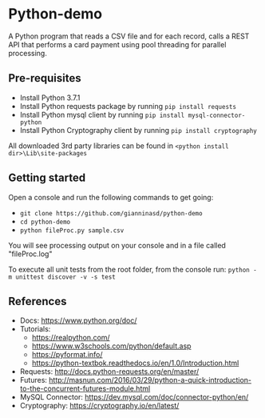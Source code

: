 Python-demo
================
A Python program that reads a CSV file and for each record, calls a REST API that performs a card payment using pool threading for parallel processing.

## Pre-requisites
* Install Python 3.7.1
* Install Python requests package by running `pip install requests` 
* Install Python mysql client by running `pip install mysql-connector-python`
* Install Python Cryptography client by running `pip install cryptography`

All downloaded 3rd party libraries can be found in `<python install dir>\Lib\site-packages`

## Getting started
Open a console and run the following commands to get going:
* `git clone https://github.com/gianninasd/python-demo`
* `cd python-demo`
* `python fileProc.py sample.csv`

You will see processing output on your console and in a file called "fileProc.log"

To execute all unit tests from the root folder, from the console run: `python -m unittest discover -v -s test`

## References
* Docs: https://www.python.org/doc/
* Tutorials: 
  * https://realpython.com/
  * https://www.w3schools.com/python/default.asp
  * https://pyformat.info/
  * https://python-textbok.readthedocs.io/en/1.0/Introduction.html
* Requests: http://docs.python-requests.org/en/master/
* Futures: http://masnun.com/2016/03/29/python-a-quick-introduction-to-the-concurrent-futures-module.html
* MySQL Connector: https://dev.mysql.com/doc/connector-python/en/
* Cryptography: https://cryptography.io/en/latest/
